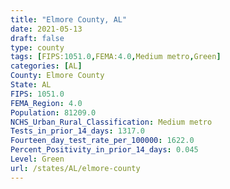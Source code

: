 ```yaml
---
title: "Elmore County, AL"
date: 2021-05-13
draft: false
type: county
tags: [FIPS:1051.0,FEMA:4.0,Medium metro,Green]
categories: [AL]
County: Elmore County
State: AL
FIPS: 1051.0
FEMA_Region: 4.0
Population: 81209.0
NCHS_Urban_Rural_Classification: Medium metro
Tests_in_prior_14_days: 1317.0
Fourteen_day_test_rate_per_100000: 1622.0
Percent_Positivity_in_prior_14_days: 0.045
Level: Green
url: /states/AL/elmore-county
---
```



